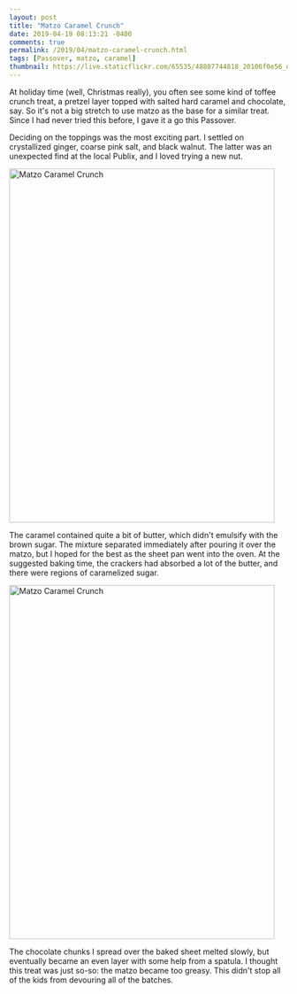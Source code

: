 ```yaml
---
layout: post
title: "Matzo Caramel Crunch"
date: 2019-04-19 08:13:21 -0400
comments: true
permalink: /2019/04/matzo-caramel-crunch.html
tags: [Passover, matzo, caramel]
thumbnail: https://live.staticflickr.com/65535/48807744818_20106f0e56_q.jpg
---
```


At holiday time (well, Christmas really), you often see some kind
of toffee crunch treat, a pretzel layer topped with salted hard
caramel and chocolate, say.  So it's not a big stretch to use matzo
as the base for a similar treat. Since I had never tried this before,
I gave it a go this Passover.

Deciding on the toppings was the most exciting part. I settled on
crystallized ginger, coarse pink salt, and black walnut. The latter
was an unexpected find at the local Publix, and I loved trying a
new nut.

<a data-flickr-embed="true"  href="https://www.flickr.com/photos/gnuf/48807744818/in/photostream/" title="Matzo Caramel Crunch"><img src="https://live.staticflickr.com/65535/48807744818_20106f0e56_z.jpg" width="480" height="640" alt="Matzo Caramel Crunch"></a><script async src="//embedr.flickr.com/assets/client-code.js" charset="utf-8"></script>

The caramel contained quite a bit of butter, which didn't emulsify with
the brown sugar. The mixture separated immediately after pouring it over
the matzo, but I hoped for the best as the sheet pan went into the oven.
At the suggested baking time, the crackers had absorbed a lot of the
butter, and there were regions of caramelized sugar.

<a data-flickr-embed="true"  href="https://www.flickr.com/photos/gnuf/48808239127/in/photostream/" title="Matzo Caramel Crunch"><img src="https://live.staticflickr.com/65535/48808239127_fbc3071a38_z.jpg" width="480" height="640" alt="Matzo Caramel Crunch"></a><script async src="//embedr.flickr.com/assets/client-code.js" charset="utf-8"></script>

The chocolate chunks I spread over the baked sheet melted slowly, but
eventually became an even layer with some help from a spatula. I thought this treat
was just so-so: the matzo became too greasy. This didn't stop all of
the kids from devouring all of the batches.

